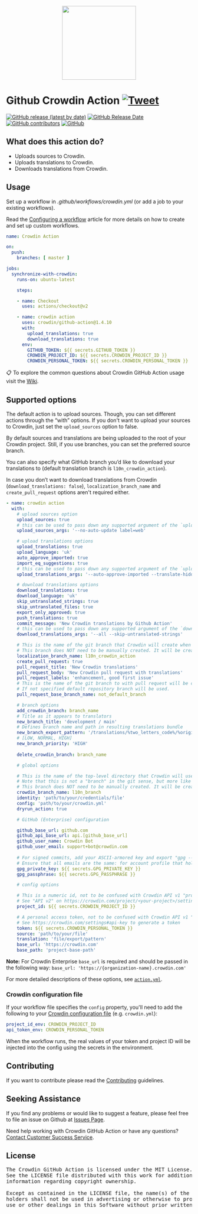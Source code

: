 [<p align='center'><img src='https://support.crowdin.com/assets/logos/crowdin-dark-symbol.png' data-canonical-src='https://support.crowdin.com/assets/logos/crowdin-dark-symbol.png' width='200' height='200' align='center'/></p>](https://crowdin.com)

# Github Crowdin Action [![Tweet](https://img.shields.io/twitter/url/http/shields.io.svg?style=social)](https://twitter.com/intent/tweet?url=https%3A%2F%2Fgithub.com%2Fcrowdin%2Fgithub-action&text=Easily%20integrate%20the%20localization%20of%20your%20Crowdin%20project%20into%20the%20GitHub%20Actions%20workflow)

[![GitHub release (latest by date)](https://img.shields.io/github/v/release/crowdin/github-action?cacheSeconds=5000&logo=github)](https://github.com/crowdin/github-action/releases/latest)
[![GitHub Release Date](https://img.shields.io/github/release-date/crowdin/github-action?cacheSeconds=5000)](https://github.com/crowdin/github-action/releases/latest)
[![GitHub contributors](https://img.shields.io/github/contributors/crowdin/github-action?cacheSeconds=5000)](https://github.com/crowdin/github-action/graphs/contributors)
[![GitHub](https://img.shields.io/github/license/crowdin/github-action?cacheSeconds=50000)](https://github.com/crowdin/github-action/blob/master/LICENSE)

## What does this action do?
- Uploads sources to Crowdin.
- Uploads translations to Crowdin.
- Downloads translations from Crowdin.

## Usage
Set up a workflow in *.github/workflows/crowdin.yml* (or add a job to your existing workflows).

Read the [Configuring a workflow](https://help.github.com/en/articles/configuring-a-workflow) article for more details on how to create and set up custom workflows.
```yaml
name: Crowdin Action

on:
  push:
    branches: [ master ]

jobs:
  synchronize-with-crowdin:
    runs-on: ubuntu-latest

    steps:

    - name: Checkout
      uses: actions/checkout@v2

    - name: crowdin action
      uses: crowdin/github-action@1.4.10
      with:
        upload_translations: true
        download_translations: true
      env:
        GITHUB_TOKEN: ${{ secrets.GITHUB_TOKEN }}
        CROWDIN_PROJECT_ID: ${{ secrets.CROWDIN_PROJECT_ID }}
        CROWDIN_PERSONAL_TOKEN: ${{ secrets.CROWDIN_PERSONAL_TOKEN }}
```

:clipboard: To explore the common questions about Crowdin GitHub Action usage visit the [Wiki](https://github.com/crowdin/github-action/wiki).

## Supported options
The default action is to upload sources. Though, you can set different actions through the “with” options. If you don't want to upload your sources to Crowdin, just set the `upload_sources` option to false.

By default sources and translations are being uploaded to the root of your Crowdin project. Still, if you use branches, you can set the preferred source branch.

You can also specify what GitHub branch you’d like to download your translations to (default translation branch is `l10n_crowdin_action`).

In case you don’t want to download translations from Crowdin (`download_translations: false`), `localization_branch_name` and `create_pull_request` options aren't required either.

```yaml
- name: crowdin action
  with:
    # upload sources option
    upload_sources: true
    # this can be used to pass down any supported argument of the `upload sources` cli command, e.g.
    upload_sources_args: '--no-auto-update label=web'

    # upload translations options
    upload_translations: true
    upload_language: 'uk'
    auto_approve_imported: true
    import_eq_suggestions: true
    # this can be used to pass down any supported argument of the `upload translations` cli command, e.g.
    upload_translations_args: '--auto-approve-imported --translate-hidden'

    # download translations options
    download_translations: true
    download_language: 'uk'
    skip_untranslated_strings: true
    skip_untranslated_files: true
    export_only_approved: true
    push_translations: true
    commit_message: 'New Crowdin translations by Github Action'
    # this can be used to pass down any supported argument of the `download translations` cli command, e.g.
    download_translations_args: '--all --skip-untranslated-strings'

    # This is the name of the git branch that Crowdin will create when opening a pull request.
    # This branch does NOT need to be manually created. It will be created automatically by the action.
    localization_branch_name: l10n_crowdin_action
    create_pull_request: true
    pull_request_title: 'New Crowdin translations'
    pull_request_body: 'New Crowdin pull request with translations'
    pull_request_labels: 'enhancement, good first issue'
    # This is the name of the git branch to with pull request will be created.
    # If not specified default repository branch will be used.
    pull_request_base_branch_name: not_default_branch

    # branch options
    add_crowdin_branch: branch_name
    # Title as it appears to translators
    new_branch_title: 'development / main'
    # Defines branch name and path in resulting translations bundle
    new_branch_export_pattern: '/translations/%two_letters_code%/%original_file_name%'
    # [LOW, NORMAL, HIGH]
    new_branch_priority: 'HIGH'
    
    delete_crowdin_branch: branch_name

    # global options

    # This is the name of the top-level directory that Crowdin will use for files.
    # Note that this is not a "branch" in the git sense, but more like a top-level directory in your Crowdin project.
    # This branch does NOT need to be manually created. It will be created automatically by the action.
    crowdin_branch_name: l10n_branch
    identity: 'path/to/your/credentials/file'
    config: 'path/to/your/crowdin.yml'
    dryrun_action: true

    # GitHub (Enterprise) configuration

    github_base_url: github.com
    github_api_base_url: api.[github_base_url]
    github_user_name: Crowdin Bot
    github_user_email: support+bot@crowdin.com
    
    # For signed commits, add your ASCII-armored key and export "gpg --armor --export-secret-key GPG_KEY_ID"
    # Ensure that all emails are the same: for account profile that holds private key, the one specified during key generation, and for commit author (github_user_email parameter)
    gpg_private_key: ${{ secrets.GPG_PRIVATE_KEY }}
    gpg_passphrase: ${{ secrets.GPG_PASSPHRASE }}

    # config options

    # This is a numeric id, not to be confused with Crowdin API v1 "project identifier" string
    # See "API v2" on https://crowdin.com/project/<your-project>/settings#api
    project_id: ${{ secrets.CROWDIN_PROJECT_ID }}

    # A personal access token, not to be confused with Crowdin API v1 "API key"
    # See https://crowdin.com/settings#api-key to generate a token
    token: ${{ secrets.CROWDIN_PERSONAL_TOKEN }}
    source: 'path/to/your/file'
    translation: 'file/export/pattern'
    base_url: 'https://crowdin.com'
    base_path: 'project-base-path'
```

**Note:** For Crowdin Enterprise `base_url` is required and should be passed in the following way: `base_url: 'https://{organization-name}.crowdin.com'`

For more detailed descriptions of these options, see [`action.yml`](https://github.com/crowdin/github-action/blob/master/action.yml).

### Crowdin configuration file

If your workflow file specifies the `config` property, you'll need to add the following to your [Crowdin configuration file](https://support.crowdin.com/configuration-file/) (e.g. `crowdin.yml`):

```yml
project_id_env: CROWDIN_PROJECT_ID
api_token_env: CROWDIN_PERSONAL_TOKEN
```

When the workflow runs, the real values of your token and project ID will be injected into the config using the secrets in the environment.

## Contributing

If you want to contribute please read the [Contributing](/CONTRIBUTING.md) guidelines.

## Seeking Assistance
If you find any problems or would like to suggest a feature, please feel free to file an issue on Github at [Issues Page](https://github.com/crowdin/github-action/issues).

Need help working with Crowdin GitHub Action or have any questions?
[Contact Customer Success Service](https://crowdin.com/contacts).

## License
<pre>
The Crowdin GitHub Action is licensed under the MIT License.
See the LICENSE file distributed with this work for additional
information regarding copyright ownership.

Except as contained in the LICENSE file, the name(s) of the above copyright
holders shall not be used in advertising or otherwise to promote the sale,
use or other dealings in this Software without prior written authorization.
</pre>
